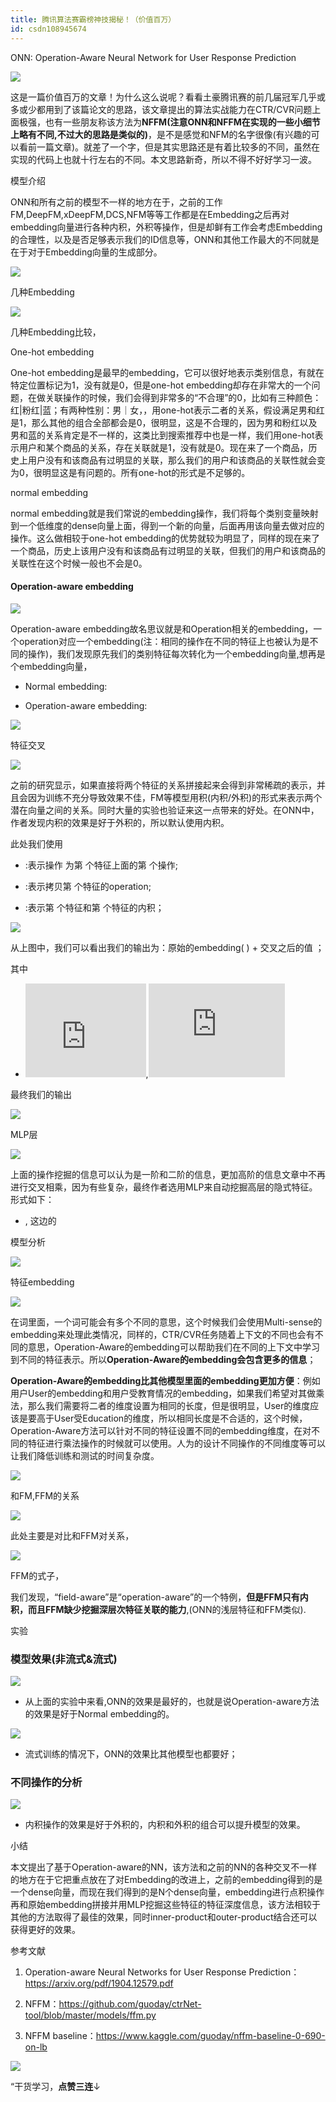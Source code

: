 ```yaml
---
title: 腾讯算法赛霸榜神技揭秘！（价值百万）
id: csdn108945674
---
```


ONN: Operation-Aware Neural Network for User Response Prediction

![](../img/96a6a64cebef05be9a10f893e5995f70.png)

这是一篇价值百万的文章！为什么这么说呢？看看土豪腾讯赛的前几届冠军几乎或多或少都用到了该篇论文的思路，该文章提出的算法实战能力在CTR/CVR问题上面极强，也有一些朋友称该方法为**NFFM(注意ONN和NFFM在实现的一些小细节上略有不同,不过大的思路是类似的)**，是不是感觉和NFM的名字很像(有兴趣的可以看前一篇文章)。就差了一个字，但是其实思路还是有着比较多的不同，虽然在实现的代码上也就十行左右的不同。本文思路新奇，所以不得不好好学习一波。

模型介绍

ONN和所有之前的模型不一样的地方在于，之前的工作FM,DeepFM,xDeepFM,DCS,NFM等等工作都是在Embedding之后再对embedding向量进行各种内积，外积等操作，但是却鲜有工作会考虑Embedding的合理性，以及是否足够表示我们的ID信息等，ONN和其他工作最大的不同就是在于对于Embedding向量的生成部分。

![](../img/b2c62a992f8f07ea74f487e244a737ee.png)

几种Embedding

![](../img/e6e6355dba699af005d8a52a21851b3b.png)

几种Embedding比较，

One-hot embedding

One-hot embedding是最早的embedding，它可以很好地表示类别信息，有就在特定位置标记为1，没有就是0，但是one-hot embedding却存在非常大的一个问题，在做关联操作的时候，我们会得到非常多的“不合理”的0，比如有三种颜色：红|粉红|蓝；有两种性别：男｜女，，用one-hot表示二者的关系，假设满足男和红是1，那么其他的组合全部都会是0，很明显，这是不合理的，因为男和粉红以及男和蓝的关系肯定是不一样的，这类比到搜索推荐中也是一样，我们用one-hot表示用户和某个商品的关系，存在关联就是1，没有就是0。现在来了一个商品，历史上用户没有和该商品有过明显的关联，那么我们的用户和该商品的关联性就会变为0，很明显这是有问题的。所有one-hot的形式是不足够的。

normal embedding

normal embedding就是我们常说的embedding操作，我们将每个类别变量映射到一个低维度的dense向量上面，得到一个新的向量，后面再用该向量去做对应的操作。这么做相较于one-hot embedding的优势就较为明显了，同样的现在来了一个商品，历史上该用户没有和该商品有过明显的关联，但我们的用户和该商品的关联性在这个时候一般也不会是0。

#### Operation-aware embedding

![](../img/f74d8cda0b956c48aa94d31426fbe055.png)

Operation-aware embedding故名思议就是和Operation相关的embedding，一个operation对应一个embedding(注：相同的操作在不同的特征上也被认为是不同的操作)，我们发现原先我们的类别特征每次转化为一个embedding向量,想再是 个embedding向量，

*   Normal embedding:

*   Operation-aware embedding:

![](../img/b2c62a992f8f07ea74f487e244a737ee.png)

特征交叉

![](../img/e6e6355dba699af005d8a52a21851b3b.png)

之前的研究显示，如果直接将两个特征的关系拼接起来会得到非常稀疏的表示，并且会因为训练不充分导致效果不佳，FM等模型用积(内积/外积)的形式来表示两个潜在向量之间的关系。同时大量的实验也验证来这一点带来的好处。在ONN中，作者发现内积的效果是好于外积的，所以默认使用内积。

此处我们使用

*   :表示操作 为第 个特征上面的第 个操作;

*   :表示拷贝第 个特征的operation;

*   :表示第 个特征和第 个特征的内积；

![](../img/6250b188a29a5cd5e47c5edaa7ece0bb.png)

从上图中，我们可以看出我们的输出为：原始的embedding( ) + 交叉之后的值 ；

其中

*   <embed style="width: 25.226ex" src="https://mmbiz.qlogo.cn/mmbiz_svg/wXJ5kSJT6OPVq0Gc9fpKp6eQW312n1gHsb19koA0hEAak9kq86F0hEv3Y2e0CXbDHQf6SLaHgMyF6v6Ik8e2I4QqTyq1lYVd/0?wx_fmt=svg">,<embed style="width: 28.471ex" src="https://mmbiz.qlogo.cn/mmbiz_svg/wXJ5kSJT6OPVq0Gc9fpKp6eQW312n1gHGzH2r2wAVhE4xCTEKE9mdqogP13jgfPgztLcT9y1a8hnDMjwVL7zOWc9PoHuMhjN/0?wx_fmt=svg">

最终我们的输出

![](../img/b2c62a992f8f07ea74f487e244a737ee.png)

MLP层

![](../img/e6e6355dba699af005d8a52a21851b3b.png)

上面的操作挖掘的信息可以认为是一阶和二阶的信息，更加高阶的信息文章中不再进行交叉相乘，因为有些复杂，最终作者选用MLP来自动挖掘高层的隐式特征。形式如下：

*   , 这边的

模型分析

![](../img/b2c62a992f8f07ea74f487e244a737ee.png)

特征embedding

![](../img/e6e6355dba699af005d8a52a21851b3b.png)

在词里面，一个词可能会有多个不同的意思，这个时候我们会使用Multi-sense的embedding来处理此类情况，同样的，CTR/CVR任务随着上下文的不同也会有不同的意思，Operation-Aware的embedding可以帮助我们在不同的上下文中学习到不同的特征表示。所以**Operation-Aware的embedding会包含更多的信息**；

**Operation-Aware的embedding比其他模型里面的embedding更加方便**：例如用户User的embedding和用户受教育情况的embedding，如果我们希望对其做乘法，那么我们需要将二者的维度设置为相同的长度，但是很明显，User的维度应该是要高于User受Education的维度，所以相同长度是不合适的，这个时候，Operation-Aware方法可以针对不同的特征设置不同的embedding维度，在对不同的特征进行乘法操作的时候就可以使用。人为的设计不同操作的不同维度等可以让我们降低训练和测试的时间复杂度。

![](../img/b2c62a992f8f07ea74f487e244a737ee.png)

和FM,FFM的关系

![](../img/e6e6355dba699af005d8a52a21851b3b.png)

此处主要是对比和FFM对关系，

![](../img/27cad2db32bb64350994b2efc85a40c1.png)

FFM的式子，

我们发现，“field-aware”是“operation-aware”的一个特例，**但是FFM只有内积，而且FFM缺少挖掘深层次特征关联的能力**,(ONN的浅层特征和FFM类似).

实验

### 模型效果(非流式&流式)

![](../img/a06b4b023a6aeddb6844c101dafaf064.png)

*   从上面的实验中来看,ONN的效果是最好的，也就是说Operation-aware方法的效果是好于Normal embedding的。

![](../img/457382eadc3f2a1a4da13a8e9f2399eb.png)

*   流式训练的情况下，ONN的效果比其他模型也都要好；

### 不同操作的分析

![](../img/02b93bcd3c84e182277c66ccc5d71241.png)

*   内积操作的效果是好于外积的，内积和外积的组合可以提升模型的效果。

小结

本文提出了基于Operation-aware的NN，该方法和之前的NN的各种交叉不一样的地方在于它把重点放在了对Embedding的改进上，之前的embedding得到的是一个dense向量，而现在我们得到的是N个dense向量，embedding进行点积操作再和原始embedding拼接并用MLP挖掘这些特征的特征深度信息，该方法相较于其他的方法取得了最佳的效果，同时inner-product和outer-product结合还可以获得更好的效果。

参考文献

1.  Operation-aware Neural Networks for User Response Prediction：https://arxiv.org/pdf/1904.12579.pdf

2.  NFFM：https://github.com/guoday/ctrNet-tool/blob/master/models/ffm.py

3.  NFFM baseline：https://www.kaggle.com/guoday/nffm-baseline-0-690-on-lb

![](../img/ac1260bd6d55ebcd4401293b8b1ef5ff.png)

“干货学习，**点****赞****三连**↓